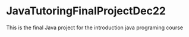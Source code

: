 # JavaTutoringFinalProjectDec22
This is the final Java project for the introduction java programing course
